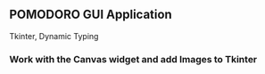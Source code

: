 ## POMODORO GUI Application

Tkinter, Dynamic Typing
### Work with the Canvas widget and add Images to Tkinter


